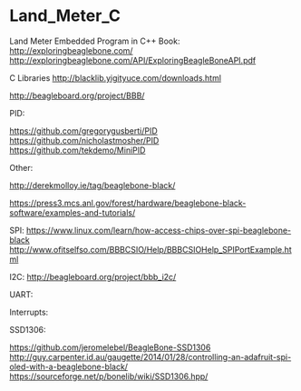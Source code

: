# Land_Meter_C
Land Meter Embedded Program in C++
Book:
http://exploringbeaglebone.com/
http://exploringbeaglebone.com/API/ExploringBeagleBoneAPI.pdf



C Libraries
http://blacklib.yigityuce.com/downloads.html


http://beagleboard.org/project/BBB/





PID:

https://github.com/gregorygusberti/PID
https://github.com/nicholastmosher/PID
https://github.com/tekdemo/MiniPID




Other:

http://derekmolloy.ie/tag/beaglebone-black/

https://press3.mcs.anl.gov/forest/hardware/beaglebone-black-software/examples-and-tutorials/


SPI:
https://www.linux.com/learn/how-access-chips-over-spi-beaglebone-black
http://www.ofitselfso.com/BBBCSIO/Help/BBBCSIOHelp_SPIPortExample.html


I2C:
http://beagleboard.org/project/bbb_i2c/


UART:


Interrupts:


SSD1306:

https://github.com/jeromelebel/BeagleBone-SSD1306
http://guy.carpenter.id.au/gaugette/2014/01/28/controlling-an-adafruit-spi-oled-with-a-beaglebone-black/
https://sourceforge.net/p/bonelib/wiki/SSD1306.hpp/




